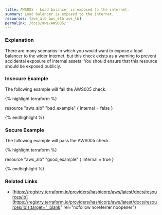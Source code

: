 ```yaml
---
title: AWS005 - Load balancer is exposed to the internet.
summary: Load balancer is exposed to the internet. 
resources: [aws_alb aws_elb aws_lb] 
permalink: /docs/aws/AWS005/
---
```

### Explanation


There are many scenarios in which you would want to expose a load balancer to the wider internet, but this check exists as a warning to prevent accidental exposure of internal assets. You should ensure that this resource should be exposed publicly.



### Insecure Example

The following example will fail the AWS005 check.

{% highlight terraform %}

resource "aws_alb" "bad_example" {
	internal = false
}

{% endhighlight %}



### Secure Example

The following example will pass the AWS005 check.

{% highlight terraform %}

resource "aws_alb" "good_example" {
	internal = true
}

{% endhighlight %}



### Related Links


- [https://registry.terraform.io/providers/hashicorp/aws/latest/docs/resources/lb](https://registry.terraform.io/providers/hashicorp/aws/latest/docs/resources/lb){:target="_blank" rel="nofollow noreferrer noopener"}


